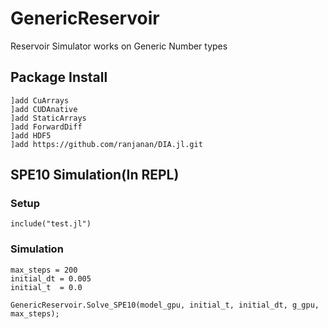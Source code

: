 # GenericReservoir

Reservoir Simulator works on Generic Number types

## Package Install
```
]add CuArrays
]add CUDAnative
]add StaticArrays
]add ForwardDiff
]add HDF5
]add https://github.com/ranjanan/DIA.jl.git
```


## SPE10 Simulation(In REPL) 
### Setup
```
include("test.jl")
```
### Simulation
```
max_steps = 200
initial_dt = 0.005
initial_t  = 0.0

GenericReservoir.Solve_SPE10(model_gpu, initial_t, initial_dt, g_gpu, max_steps);
```
